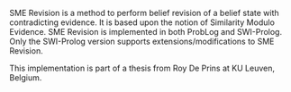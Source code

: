 SME Revision is a method to perform belief revision of a belief state with contradicting evidence. It is based upon the notion of Similarity Modulo Evidence.
SME Revision is implemented in both ProbLog and SWI-Prolog.
Only the SWI-Prolog version supports extensions/modifications to SME Revision.

This implementation is part of a thesis from Roy De Prins at KU Leuven, Belgium.